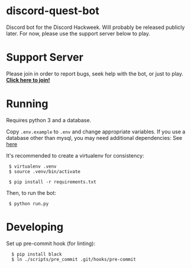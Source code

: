 # discord-quest-bot
Discord bot for the Discord Hackweek. Will probably be released publicly later. For now, please use the support server below to play.

# Support Server

Please join in order to report bugs, seek help with the bot, or just to play.
**[Click here to join!](https://discordapp.com/invite/HMakTvr)**

# Running

Requires python 3 and a database.

Copy `.env.example` to `.env` and change appropriate variables. If you use a database other than mysql, you may need additional dependencies: See [here](https://tortoise-orm.readthedocs.io/en/latest/databases.html#databases)

It's recommended to create a virtualenv for consistency:

```
 $ virtualenv .venv
 $ source .venv/bin/activate

 $ pip install -r requirements.txt
```

Then, to run the bot:

```
 $ python run.py
```

# Developing

Set up pre-commit hook (for linting):

```
  $ pip install black
  $ ln ./scripts/pre_commit .git/hooks/pre-commit 
```